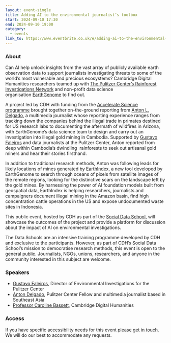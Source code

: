 ```yaml
---
layout: event-single
title: Adding AI to the environmental journalist’s toolbox
start: 2024-09-10 17:30
end: 2024-09-10 19:00
category:
  - events
link_to: https://www.eventbrite.co.uk/e/adding-ai-to-the-environmental-journalists-toolbox-tickets-948886423837?aff=oddtdtcreator
---
```

### **About**

Can AI help unlock insights from the vast array of publicly available earth observation data to support journalists investigating threats to some of the world’s most vulnerable and precious ecosystems? Cambridge Digital Humanities researchers teamed up with [The Pulitzer Center’s Rainforest Investigations Network](https://pulitzercenter.org/journalism/initiatives/rainforest-investigations-network) and non-profit data science organisation [EarthGenome](https://www.earthgenome.org/) to find out. 

A project led by CDH with funding from the [Accelerate Science programme](https://acceleratescience.github.io/) brought together on-the-ground reporting from [Anton L. Delgado](https://www.antondelgado.com/), a multimedia journalist whose reporting experience ranges from tracking down the companies behind the illegal trade in primates destined for US research labs to documenting the aftermath of wildfires in Arizona, with EarthGenome’s data science team to design and carry out an investigation into illegal gold mining in Cambodia. Supported by [Gustavo Faleiros](https://pulitzercenter.org/people/gustavo-faleiros) and data journalists at the Pulitzer Center, Anton reported from deep within Cambodia’s dwindling  rainforests to seek out artisanal gold miners and hear their stories firsthand. 

In addition to traditional research methods, Anton was following leads for likely locations of mines generated by [EarthIndex](https://www.earthgenome.org/earth-index), a new tool developed by EarthGenome to search through oceans of pixels from satellite images of the remote regions, looking for the distinctive scars on the landscape left by the gold mines. By harnessing the power of AI foundation models built from geospatial data, EarthIndex is helping researchers, journalists and campaigners document illegal mining in the Amazon basin, find high concentration cattle operations in the US and expose undocumented waste sites in Indonesia. 

This public event, hosted by CDH as part of the [Social Data School](https://www.cdh.cam.ac.uk/events/37961/), will showcase the outcomes of the project and provide a platform for discussion about the impact of AI on environmental investigations. 

The Data Schools are an intensive training programme developed by CDH and exclusive to the participants. However, as part of CDH’s Social Data School’s mission to democratise research methods, this event is open to the general public. Journalists, NGOs, unions, researchers, and anyone in the community interested in this subject are welcome.

### **Speakers**

* [Gustavo Faleiros](https://pulitzercenter.org/people/gustavo-faleiros), Director of Environmental Investigations for the Pulitzer Center
* [Anton Delgado](https://pulitzercenter.org/people/anton-delgado), Pulitzer Center Fellow and multimedia journalist based in Southeast Asia
* [Professor Caroline Bassett](https://www.cdh.cam.ac.uk/about/people/caroline-bassett/), Cambridge Digital Humanities 

### **Access**

If you have specific accessibility needs for this event [please get in touch](mailto:comms.events@cdh.cam.ac.uk). We will do our best to accommodate any requests.